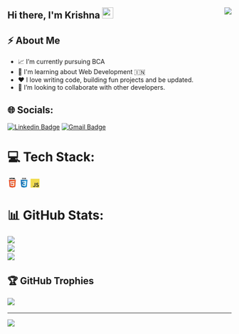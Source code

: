 ## Hi there, I'm Krishna <img src="https://raw.githubusercontent.com/MartinHeinz/MartinHeinz/master/wave.gif" width="25px" height="25px"><img align="right" src="https://komarev.com/ghpvc/?username=AdityaTrivedi14" />
## ⚡ About Me
- 📈 I’m currently pursuing BCA 
- 💼 I'm learning about Web Development 🇮🇳
- ❤️ I love writing code, building fun projects and be updated.
- 💬 I’m looking to collaborate with other developers.


## 🌐 Socials:

[![Linkedin Badge](https://img.shields.io/badge/-Krishn-Kant-blue?style=flat-square&logo=Linkedin&logoColor=white&link=https://www.linkedin.com/in/krishn404/)](https://www.linkedin.com/in/krishn404/) 
[![Gmail Badge](https://img.shields.io/badge/-maharshikrishnakant@gmail.com-c14438?style=flat-square&logo=Gmail&logoColor=white&link=mailto:maharshikrishnakant@gmail.com)](mailto:maharshikrishnakant@gmail.com) 



# 💻 Tech Stack:
<code><img alt="HTML5" width="22px" src="https://raw.githubusercontent.com/github/explore/80688e429a7d4ef2fca1e82350fe8e3517d3494d/topics/html/html.png" /></code>
<code><img alt="CSS3" width="22px" src="https://raw.githubusercontent.com/github/explore/80688e429a7d4ef2fca1e82350fe8e3517d3494d/topics/css/css.png" /></code>
<code><img alt="JavaScript" width="20px" src="https://raw.githubusercontent.com/github/explore/80688e429a7d4ef2fca1e82350fe8e3517d3494d/topics/javascript/javascript.png" /></code>

# 📊 GitHub Stats:
![](https://github-readme-stats.vercel.app/api?username=krishn404&theme=nightowl&hide_border=false&include_all_commits=false&count_private=false)<br/>
![](https://github-readme-streak-stats.herokuapp.com/?user=krishn404&theme=nightowl&hide_border=false)<br/>
![](https://github-readme-stats.vercel.app/api/top-langs/?username=krishn404&theme=nightowl&hide_border=false&include_all_commits=false&count_private=false&layout=compact)

## 🏆 GitHub Trophies
![](https://github-profile-trophy.vercel.app/?username=krishn404&theme=nord&no-frame=true&no-bg=true&margin-w=4)

---
[![](https://visitcount.itsvg.in/api?id=krishn404&icon=0&color=0)](https://visitcount.itsvg.in)

